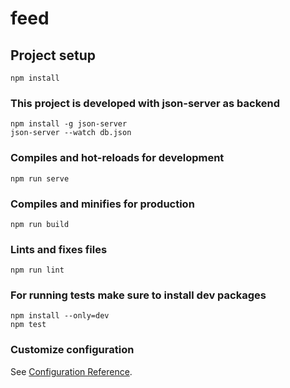 # feed

## Project setup
```
npm install
```
### This project is developed with json-server as backend
```
npm install -g json-server
json-server --watch db.json
```

### Compiles and hot-reloads for development
```
npm run serve
```

### Compiles and minifies for production
```
npm run build
```

### Lints and fixes files
```
npm run lint
```

### For running tests make sure to install dev packages
```
npm install --only=dev
npm test
```


### Customize configuration
See [Configuration Reference](https://cli.vuejs.org/config/).

